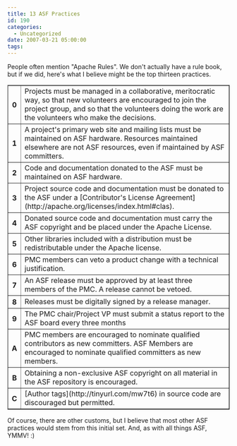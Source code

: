 ```yaml
---
title: 13 ASF Practices
id: 190
categories:
  - Uncategorized
date: 2007-03-21 05:00:00
tags:
---
```


People often mention "Apache Rules". We don't actually have a rule book, but if we did, here's what I believe might be the top thirteen practices.
<table border="1" cellpadding="8">
<tbody>
<tr>
<th>0</th>
<td>Projects must be managed in a collaborative, meritocratic way, so that new volunteers are encouraged to join the project group, and so that the volunteers doing the work are the volunteers who make the decisions.</td>
</tr>
<tr>
<th>1</th>
<td>A project's primary web site and mailing lists must be maintained on ASF hardware. Resources maintained elsewhere are not ASF resources, even if maintained by ASF committers.</td>
</tr>
<tr>
<th>2</th>
<td>Code and documentation donated to the ASF must be maintained on ASF hardware.</td>
</tr>
<tr>
<th>3</th>
<td>Project source code and documentation must be donated to the ASF under a [Contributor's License Agreement](http://apache.org/licenses/index.html#clas).</td>
</tr>
<tr>
<th>4</th>
<td>Donated source code and documentation must carry the ASF copyright and be placed under the Apache License.</td>
</tr>
<tr>
<th>5</th>
<td>Other libraries included with a distribution must be redistributable under the Apache license.</td>
</tr>
<tr>
<th>6</th>
<td>PMC members can veto a product change with a technical justification.</td>
</tr>
<tr>
<th>7</th>
<td>An ASF release must be approved by at least three members of the PMC. A release cannot be vetoed.</td>
</tr>
<tr>
<th>8</th>
<td>Releases must be digitally signed by a release manager.</td>
</tr>
<tr>
<th>9</th>
<td>The PMC chair/Project VP must submit a status report to the ASF board every three months</td>
</tr>
<tr>
<th>A</th>
<td>PMC members are encouraged to nominate qualified contributors as new committers. ASF Members are encouraged to nominate qualified committers as new members.</td>
</tr>
<tr>
<th>B</th>
<td>Obtaining a non-exclusive ASF copyright on all material in the ASF repository is encouraged.</td>
</tr>
<tr>
<th>C</th>
<td>[Author tags](http://tinyurl.com/mw7t6) in source code are discouraged but permitted.</td>
</tr>
</tbody>
</table>
Of course, there are other customs, but I believe that most other ASF practices would stem from this initial set. And, as with all things ASF, YMMV! :)